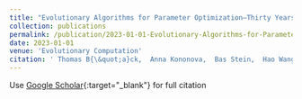 ```yaml
---
title: "Evolutionary Algorithms for Parameter Optimization—Thirty Years Later"
collection: publications
permalink: /publication/2023-01-01-Evolutionary-Algorithms-for-Parameter-OptimizationThirty-Years-Later
date: 2023-01-01
venue: 'Evolutionary Computation'
citation: ' Thomas B{\&quot;a}ck,  Anna Kononova,  Bas Stein,  Hao Wang,  Kirill Antonov,  Roman Kalkreuth,  Jacob Nobel,  Diederick Vermetten,  Roy Winter,  Furong Ye, &quot;Evolutionary Algorithms for Parameter Optimization—Thirty Years Later.&quot; Evolutionary Computation, 2023.'
---
```

Use [Google Scholar](https://scholar.google.com/scholar?q=Evolutionary+Algorithms+for+Parameter+Optimization—Thirty+Years+Later){:target="_blank"} for full citation